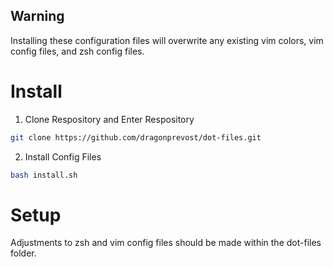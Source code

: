 ## Warning
Installing these configuration files will overwrite any existing vim colors, vim config files, and zsh config files. 

# Install
1. Clone Respository and Enter Respository
```sh
git clone https://github.com/dragonprevost/dot-files.git
```
2. Install Config Files
```sh
bash install.sh
```
# Setup
Adjustments to zsh and vim config files should be made within the dot-files folder.

